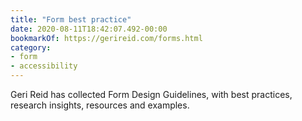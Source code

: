 ```yaml
---
title: "Form best practice"
date: 2020-08-11T18:42:07.492-00:00
bookmarkOf: https://gerireid.com/forms.html
category:
- form
- accessibility
---
```

Geri Reid has collected Form Design Guidelines, with best practices, research insights, resources and examples.
